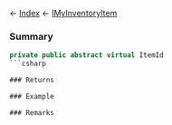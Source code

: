← [Index](Api-Index) ← [IMyInventoryItem](VRage.Game.ModAPI.Ingame.IMyInventoryItem)

### Summary

```csharp
private public abstract virtual ItemId
```csharp

### Returns

### Example

### Remarks

